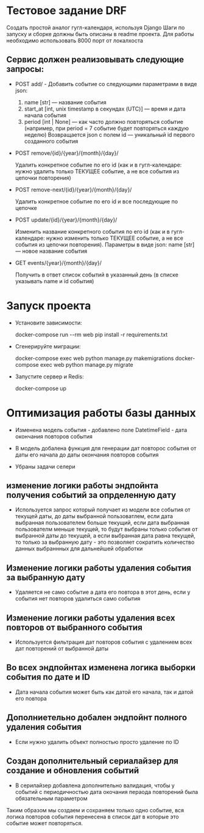 # Teстовое задание DRF

Создать простой аналог гугл-календаря, используя Django
Шаги по запуску и сборке должны быть описаны в readme проекта. Для работы необходимо использовать 8000 порт от локалхоста

## Сервис должен реализовывать следующие запросы:

* POST  add/ - Добавить событие со следующими параметрами в виде json:

  1. name [str] — название события
  2. start_at [int, unix timestamp в секундах (UTC)] —  время и дата начала события
  3. period [int | None] — как часто должно повторяться событие (например, при period = 7 событие будет повторяться каждую неделю)
Возвращается json с полем id — уникальный id первого созданного события

*  POST  remove/{id}/{year}/{month}/{day}/

    Удалить конкретное событие по его id (как и в гугл-календаре: нужно удалить только ТЕКУЩЕЕ событие, а не все события из цепочки повторения)

*  POST  remove-next/{id}/{year}/{month}/{day}/

    Удалить конкретное событие по его id и все последующие по цепочке

* POST  update/{id}/{year}/{month}/{day}/

    Изменить название конкретного события по его id (как и в гугл-календаре: нужно изменить только ТЕКУЩЕЕ событие, а не все события из цепочки повторения). 
    Параметры в виде json:
    name [str] — новое название события

* GET  events/{year}/{month}/{day}/

  Получить в ответ список событий в указанный день (в списке указывать name и id события)

# Запуск проекта

* Установите зависимости:

  docker-compose run --rm web pip install -r requirements.txt

* Сгенерируйте миграции:

  docker-compose exec web python manage.py makemigrations
  docker-compose exec web python manage.py migrate

* Запустите сервер и Redis:

  docker-compose up



# Оптимизация работы базы данных

* Изменена модель события -     добавлено поле DatetimeField - дата окончания повторов события

* В модель добалена функция для генерации дат повторос события от даты его начала до даты окончания повторов события 

* Убраны задачи селери

## изменение логики работы эндпойнта получения событий за опрделенную дату

* Используется запрос который получает из модели все события от текущей даты, до даты выбранной пользоватлем, если дата выбранная пользователем больше текущий, если дата выбранная пользователм меньше текущей, то будут выбраны только события от выбранной даты до текущей, а если выбранная дата равна текущей, то только за выбранную дату - это позволяет сократить количество данных выбраннных для дальнейшей обработки

## Изменение логики работы удаления события за выбранную дату
* Удаляется не само событие а дата его повтора в этот день, если у события нет повторов удалиться само события

## Изменение логики работы удаления всех повторов от выбранного события
* Используется фильтрация дат повторов события с удалением всех дат повторений от выбранной даты

## Во всех эндпойнтах изменена логика выборки события по дате и ID 
* Дата начала события может быть как датой его начала, так и датой его      повтора

## Дополниетельно добален эндпойнт полного удаления события
 *  Если нужно удалить объект полностью просто удаление по ID

## Создан дополнительный сериалайзер для создание и обновления событий
 * В серилайзер добавлена дополнительно валидация, чтобы у событий с периодичностью  дата окочания пераода повторений была обязательным параметром

Таким образом  мы создаем и сохраняем только одно событие, вся логика повторов события перенесена в список дат в которые это событие может повторяться.

